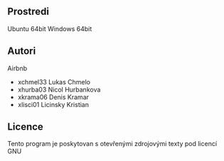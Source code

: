 Prostredi
---------

Ubuntu 64bit
Windows 64bit

Autori
------
Airbnb
- xchmel33 Lukas Chmelo 
- xhurba03 Nicol Hurbankova 
- xkrama06 Denis Kramar 
- xlisci01 Licinsky Kristian 

Licence
-------

Tento program je poskytovan s otevřenými zdrojovými texty pod licencí GNU
